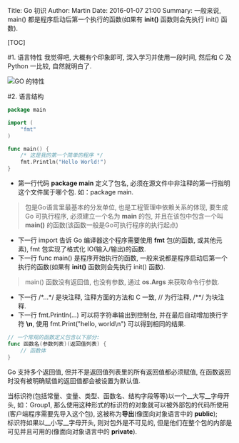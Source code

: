 Title: Go 初识
Author: Martin
Date: 2016-01-07 21:00
Summary: 一般来说, main() 都是程序启动后第一个执行的函数(如果有 **init()** 函数则会先执行 init() 函数).

[TOC]

#1. 语言特性
我觉得吧, 大概有个印象即可, 深入学习并使用一段时间, 然后和 C 及 Python 一比较, 自然就明白了.

![GO 的特性](http://i68.tinypic.com/a1kgh5.jpg)

#2. 语言结构
```go
package main

import (
    "fmt"
)

func main() {
    /* 这是我的第一个简单的程序 */
    fmt.Println("Hello World!")
}
```


- 第一行代码 **package main** 定义了包名, 必须在源文件中非注释的第一行指明这个文件属于哪个包. 如：package main.

> 包是Go语言里最基本的分发单位, 也是工程管理中依赖关系的体现, 要生成 Go 可执行程序, 必须建立一个名为 **main** 的包, 并且在该包中包含一个叫 **main()** 的函数(该函数一般是Go可执行程序的执行起点)

- 下一行 import 告诉 Go 编译器这个程序需要使用 **fmt** 包(的函数, 或其他元素), fmt 包实现了格式化 IO(输入/输出)的函数.
- 下一行 func main() 是程序开始执行的函数, 一般来说都是程序启动后第一个执行的函数(如果有 **init()** 函数则会先执行 init() 函数).

> main() 函数没有返回值, 也没有参数, 通过 **os.Args** 来获取命令行参数.

- 下一行 /\*...\*/ 是块注释, 注释方面的方法和 C 一致, // 为行注释, /\*\*/ 为块注释.
- 下一行 fmt.Println(...) 可以将字符串输出到控制台, 并在最后自动增加换行字符 **\n**, 使用 fmt.Print("hello, world\n") 可以得到相同的结果.

```go
// 一个常规的函数定义包含以下部分:
func 函数名(参数列表)(返回值列表) {
    // 函数体
}
```

Go 支持多个返回值, 但并不是返回值列表里的所有返回值都必须赋值, 在函数返回时没有被明确赋值的返回值都会被设置为默认值.

当标识符(包括常量、变量、类型、函数名、结构字段等等)以一个__大写__字母开头, 如：Group1, 那么使用这种形式的标识符的对象就可以被外部包的代码所使用(客户端程序需要先导入这个包), 这被称为**导出**(像面向对象语言中的 **public**);<br>
标识符如果以__小写__字母开头, 则对包外是不可见的, 但是他们在整个包的内部是可见并且可用的(像面向对象语言中的 **private**).

